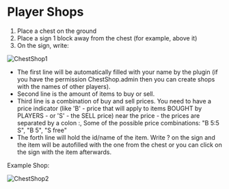 # Player Shops

1. Place a chest on the ground
2. Place a sign 1 block away from the chest (for example, above it)
3. On the sign, write:

![ChestShop1](https://elwolf6.feen.us/a3jvc6.png)

  - The first line will be automatically filled with your name by the plugin (if you have the permission ChestShop.admin then you can create shops with the names of other players).
  - Second line is the amount of items to buy or sell.
  - Third line is a combination of buy and sell prices. You need to have a price indicator (like 'B' - price that will apply to items BOUGHT by PLAYERS - or 'S' - the SELL price) near the price - the prices are separated by a colon :, Some of the possible price combinations: "B 5:5 S", "B 5", "S free"
  - The forth line will hold the id/name of the item. Write ? on the sign and the item will be autofilled with the one from the chest or you can click on the sign with the item afterwards.

Example Shop:

![ChestShop2](https://elwolf6.feen.us/5qjdgu.png)

